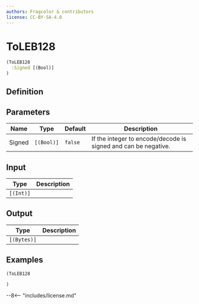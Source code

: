 ```yaml
---
authors: Fragcolor & contributors
license: CC-BY-SA-4.0
---
```



# ToLEB128

```clojure
(ToLEB128
  :Signed [(Bool)]
)
```


## Definition




## Parameters

| Name | Type | Default | Description |
|------|------|---------|-------------|
| Signed | `[(Bool)]` | `false` | If the integer to encode/decode is signed and can be negative. |


## Input

| Type | Description |
|------|-------------|
| `[(Int)]` |  |


## Output

| Type | Description |
|------|-------------|
| `[(Bytes)]` |  |


## Examples

```clojure
(ToLEB128

)
```


--8<-- "includes/license.md"
